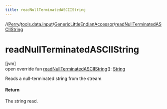 ```yaml
---
title: readNullTerminatedASCIIString
---
```

//[Perry](../../../index.html)/[tools.data.input](../index.html)/[GenericLittleEndianAccessor](index.html)/[readNullTerminatedASCIIString](read-null-terminated-a-s-c-i-i-string.html)



# readNullTerminatedASCIIString



[jvm]\
open override fun [readNullTerminatedASCIIString](read-null-terminated-a-s-c-i-i-string.html)(): [String](https://kotlinlang.org/api/latest/jvm/stdlib/kotlin/-string/index.html)



Reads a null-terminated string from the stream.



#### Return



The string read.




